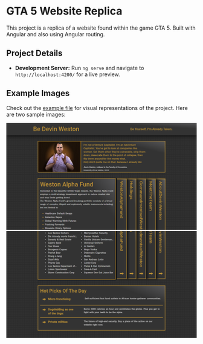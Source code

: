 # GTA 5 Website Replica

This project is a replica of a website found within the game GTA 5. Built with Angular and also using Angular routing.

## Project Details

- **Development Server:** Run `ng serve` and navigate to `http://localhost:4200/` for a live preview.

## Example Images

Check out the [example file](example.md) for visual representations of the project. Here are two sample images:

![Example Image 1](example/head.png)
![Example Image 2](example/footer.png)
